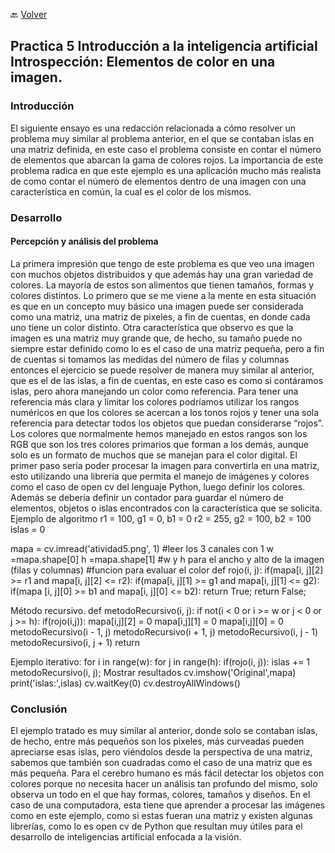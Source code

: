 🔙 [Volver](README.MD)

## Practica 5 Introducción a la inteligencia artificial Introspección: Elementos de color en una imagen. 

### Introducción 
El siguiente ensayo es una redacción relacionada a cómo resolver un problema muy similar al problema anterior, en el que se contaban islas en una matriz definida, en este caso el problema consiste en contar el número de elementos que abarcan la gama de colores rojos. 
La importancia de este problema radica en que este ejemplo es una aplicación mucho más realista de como contar el número de elementos dentro de una imagen con una característica en común, la cual es el color de los mismos. 

### Desarrollo 
#### Percepción y análisis del problema 
La primera impresión que tengo de este problema es que veo una imagen con muchos objetos distribuidos y que además hay una gran variedad de colores. La mayoría de estos son alimentos que tienen tamaños, formas y colores distintos. 
Lo primero que se me viene a la mente en esta situación es que en un concepto muy básico una imagen puede ser considerada como una matriz, una matriz de pixeles, a fin de cuentas, en donde cada uno tiene un color distinto. 
Otra característica que observo es que la imagen es una matriz muy grande que, de hecho, su tamaño puede no siempre estar definido como lo es el caso de una matriz pequeña, pero a fin de cuentas si tomamos las medidas del número de filas y columnas entonces el ejercicio se puede resolver de manera muy similar al anterior, que es el de las islas, a fin de cuentas, en este caso es como si contáramos islas, pero ahora manejando un color como referencia. 
Para tener una referencia más clara y limitar los colores podríamos utilizar los rangos numéricos en que los colores se acercan a los tonos rojos y tener una sola referencia para detectar todos los objetos que puedan considerarse “rojos”. 
Los colores que normalmente hemos manejado en estos rangos son los RGB que son los tres colores primarios que forman a los demás, aunque solo es un formato de muchos que se manejan para el color digital. 
El primer paso sería poder procesar la imagen para convertirla en una matriz, esto utilizando una librería que permita el manejo de imágenes y colores como el caso de open cv del lenguaje Python, luego definir los colores. Además se debería definir un contador para guardar el número de elementos, objetos o islas encontrados con la característica que se solicita. 
Ejemplo de algoritmo 
r1 = 100, g1 = 0, b1 = 0
r2 = 255, g2 = 100, b2 = 100
islas = 0

mapa = cv.imread('atividad5.png', 1)  #leer los 3 canales con 1
w =mapa.shape[0]
h =mapa.shape[1]   #w y h para el ancho y alto de la imagen (filas y columnas)
#funcion para evaluar el color 
def rojo(i, j):
    if(mapa[i, j][2] >= r1 and mapa[i, j][2] <= r2):
        if(mapa[i, j][1] >= g1 and mapa[i, j][1] <= g2):
            if(mapa [i, j][0] >= b1 and mapa[i, j][0] <= b2):
                return True;
    return False;

Método recursivo. 
def metodoRecursivo(i, j):
    if not(i < 0 or i >= w or j < 0 or j >= h):
        if(rojo(i,j)):
            mapa[i,j][2] = 0
            mapa[i,j][1] = 0
            mapa[i,j][0] = 0
            metodoRecursivo(i - 1, j)
            metodoRecursivo(i + 1, j)
            metodoRecursivo(i, j - 1)
            metodoRecursivo(i, j + 1)
    return

Ejemplo iterativo: 
for i in range(w):
    for j in range(h):
        if(rojo(i, j)):
            islas += 1
            metodoRecursivo(i, j);
Mostrar resultados 
cv.imshow('Original',mapa)
print('islas:',islas)
cv.waitKey(0)
cv.destroyAllWindows()

### Conclusión 
El ejemplo tratado es muy similar al anterior, donde solo se contaban islas, de hecho, entre más pequeños son los pixeles, más curveadas pueden apreciarse esas islas, pero viéndolos desde la perspectiva de una matriz, sabemos que también son cuadradas como el caso de una matriz que es más pequeña. 
Para el cerebro humano es más fácil detectar los objetos con colores porque no necesita hacer un análisis tan profundo del mismo, solo observa un todo en el que hay formas, colores, tamaños y diseños. En el caso de una computadora, esta tiene que aprender a procesar las imágenes como en este ejemplo, como si estas fueran una matriz y existen algunas librerías, como lo es open cv de Python que resultan muy útiles para el desarrollo de inteligencias artificial enfocada a la visión. 

